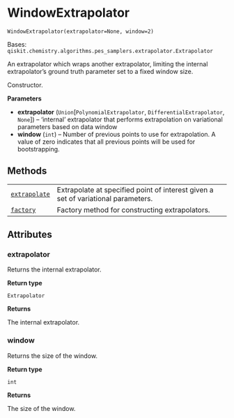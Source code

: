 # WindowExtrapolator

<span id="undefined" />

`WindowExtrapolator(extrapolator=None, window=2)`

Bases: `qiskit.chemistry.algorithms.pes_samplers.extrapolator.Extrapolator`

An extrapolator which wraps another extrapolator, limiting the internal extrapolator’s ground truth parameter set to a fixed window size.

Constructor.

**Parameters**

*   **extrapolator** (`Union`\[`PolynomialExtrapolator`, `DifferentialExtrapolator`, `None`]) – ‘internal’ extrapolator that performs extrapolation on variational parameters based on data window
*   **window** (`int`) – Number of previous points to use for extrapolation. A value of zero indicates that all previous points will be used for bootstrapping.

## Methods

|                                                                                                                                                                                                                                            |                                                                                   |
| ------------------------------------------------------------------------------------------------------------------------------------------------------------------------------------------------------------------------------------------ | --------------------------------------------------------------------------------- |
| [`extrapolate`](qiskit.chemistry.algorithms.pes_samplers.WindowExtrapolator.extrapolate#qiskit.chemistry.algorithms.pes_samplers.WindowExtrapolator.extrapolate "qiskit.chemistry.algorithms.pes_samplers.WindowExtrapolator.extrapolate") | Extrapolate at specified point of interest given a set of variational parameters. |
| [`factory`](qiskit.chemistry.algorithms.pes_samplers.WindowExtrapolator.factory#qiskit.chemistry.algorithms.pes_samplers.WindowExtrapolator.factory "qiskit.chemistry.algorithms.pes_samplers.WindowExtrapolator.factory")                 | Factory method for constructing extrapolators.                                    |

## Attributes

<span id="undefined" />

### extrapolator

Returns the internal extrapolator.

**Return type**

`Extrapolator`

**Returns**

The internal extrapolator.

<span id="undefined" />

### window

Returns the size of the window.

**Return type**

`int`

**Returns**

The size of the window.
